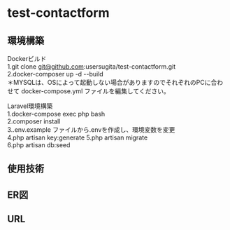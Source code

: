 # test-contactform
## 環境構築  
Dockerビルド  
1.git clone git@github.com:usersugita/test-contactform.git  
2.docker-composer up -d --build  
＊MYSQLは、OSによって起動しない場合がありますのでそれぞれのPCに合わせて docker-compose.yml ファイルを編集してください。  

Laravel環境構築  
1.docker-compose exec php bash  
2.composer install  
3..env.example ファイルから.envを作成し、環境変数を変更  
4.php artisan key:generate
5.php artisan migrate  
6.php artisan db:seed  

  
## 使用技術
## ER図
## URL
